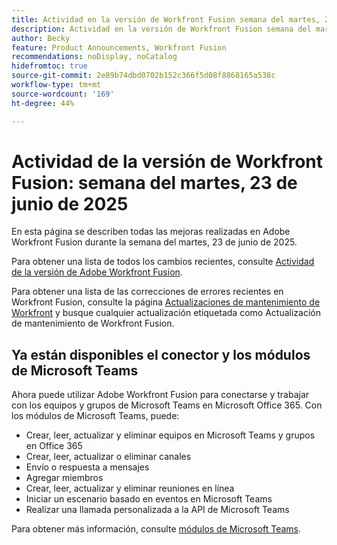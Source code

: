 ```yaml
---
title: Actividad en la versión de Workfront Fusion semana del martes, 23 de junio de 2025
description: Actividad en la versión de Workfront Fusion semana del martes, 23 de junio de 2025
author: Becky
feature: Product Announcements, Workfront Fusion
recommendations: noDisplay, noCatalog
hidefromtoc: true
source-git-commit: 2e89b74dbd0702b152c366f5d08f8868165a538c
workflow-type: tm+mt
source-wordcount: '169'
ht-degree: 44%

---
```


# Actividad de la versión de Workfront Fusion: semana del martes, 23 de junio de 2025

En esta página se describen todas las mejoras realizadas en Adobe Workfront Fusion durante la semana del martes, 23 de junio de 2025.

Para obtener una lista de todos los cambios recientes, consulte [Actividad de la versión de Adobe Workfront Fusion](/help/workfront-fusion/fusion-product-releases/fusion-release-activity.md).

Para obtener una lista de las correcciones de errores recientes en Workfront Fusion, consulte la página [Actualizaciones de mantenimiento de Workfront](https://experienceleague.adobe.com/en/docs/workfront-known-issues/releases/current-updates) y busque cualquier actualización etiquetada como Actualización de mantenimiento de Workfront Fusion.

## Ya están disponibles el conector y los módulos de Microsoft Teams

Ahora puede utilizar Adobe Workfront Fusion para conectarse y trabajar con los equipos y grupos de Microsoft Teams en Microsoft Office 365. Con los módulos de Microsoft Teams, puede:

* Crear, leer, actualizar y eliminar equipos en Microsoft Teams y grupos en Office 365
* Crear, leer, actualizar o eliminar canales
* Envío o respuesta a mensajes
* Agregar miembros
* Crear, leer, actualizar y eliminar reuniones en línea
* Iniciar un escenario basado en eventos en Microsoft Teams
* Realizar una llamada personalizada a la API de Microsoft Teams

Para obtener más información, consulte [módulos de Microsoft Teams](/help/workfront-fusion/references/apps-and-modules/third-party-connectors/microsoft-teams-modules.md).
